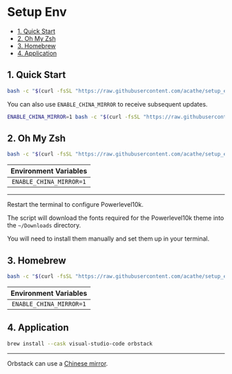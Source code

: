 # Setup Env

- [1. Quick Start](#1-quick-start)
- [2. Oh My Zsh](#2-oh-my-zsh)
- [3. Homebrew](#3-homebrew)
- [4. Application](#4-application)

## 1. Quick Start

```bash
bash -c "$(curl -fsSL "https://raw.githubusercontent.com/acathe/setup_env/macos/master/setup.sh")"
```

You can also use `ENABLE_CHINA_MIRROR` to receive subsequent updates.

```bash
ENABLE_CHINA_MIRROR=1 bash -c "$(curl -fsSL "https://raw.githubusercontent.com/acathe/setup_env/macos/master/setup.sh")"
```

## 2. Oh My Zsh

```bash
bash -c "$(curl -fsSL "https://raw.githubusercontent.com/acathe/setup_env/macos/master/tool/omz.sh")"
```

| Environment Variables |
| :-: |
| `ENABLE_CHINA_MIRROR=1` |

---

Restart the terminal to configure Powerlevel10k.

The script will download the fonts required for the Powerlevel10k theme into the `~/Downloads` directory.

You will need to install them manually and set them up in your terminal.

## 3. Homebrew

```bash
bash -c "$(curl -fsSL "https://raw.githubusercontent.com/acathe/setup_env/macos/master/tool/homebrew.sh")"
```

| Environment Variables |
| :-: |
| `ENABLE_CHINA_MIRROR=1` |

## 4. Application

```bash
brew install --cask visual-studio-code orbstack
```

---

Orbstack can use a [Chinese mirror](https://dockerproxy.com).
